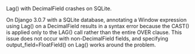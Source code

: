 Lag() with DecimalField crashes on SQLite.

On Django 3.0.7 with a SQLite database, annotating a Window expression using Lag() on a DecimalField results in a syntax error because the CAST() is applied only to the LAG() call rather than the entire OVER clause. This issue does not occur with non-DecimalField fields, and specifying output_field=FloatField() on Lag() works around the problem.